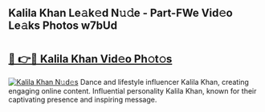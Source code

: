 ## Kalila Khan Le𝚊k𝚎d N𝚞𝚍e - Part-FWe Vid𝚎o Le𝚊ks Photos w7bUd

# <h2><a href="http://fbfg4k.evod.top/?m=Kalila+Khan">🔗 👉🔴 Kalila Khan Vid𝚎o Ph𝚘t𝚘s</a></h2>

[![Kalila Khan N𝚞d𝚎s](https://i.imgur.com/8V9OHl7.gif)](http://fbfg4k.evod.top/?m=Kalila+Khan)
Dance and lifestyle influencer Kalila Khan, creating engaging online content. Influential personality Kalila Khan, known for their captivating presence and inspiring message. 
